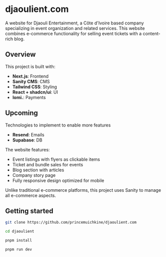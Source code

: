 # djaoulient.com

A website for Djaouli Entertainment, a Côte d'Ivoire based company specializing in event organization and related services. This website combines e-commerce functionality for selling event tickets with a content-rich blog.

## Overview

This project is built with:

- **Next.js**: Frontend
- **Sanity CMS**: CMS
- **Tailwind CSS**: Styling
- **React + shadcn/ui**: UI
- **lomi.**: Payments

## Upcoming

Technologies to implement to enable more features

- **Resend**: Emails
- **Supabase**: DB

The website features:

- Event listings with flyers as clickable items
- Ticket and bundle sales for events
- Blog section with articles
- Company story page
- Fully responsive design optimized for mobile

Unlike traditional e-commerce platforms, this project uses Sanity to manage all e-commerce aspects.

## Getting started

   ```bash
   git clone https://github.com/princemuichkine/djaoulient.com
   ```

   ```bash
   cd djaoulient
   ```

   ```bash
   pnpm install
   ```

   ```bash
   pnpm run dev
   ```